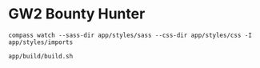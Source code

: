GW2 Bounty Hunter
=================

`compass watch --sass-dir app/styles/sass --css-dir app/styles/css -I app/styles/imports`

`app/build/build.sh`
